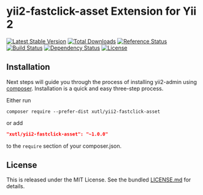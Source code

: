 # yii2-fastclick-asset Extension for Yii 2


[![Latest Stable Version](https://poser.pugx.org/xutl/yii2-fastclick-asset/v/stable.png)](https://packagist.org/packages/xutl/yii2-fastclick-asset)
[![Total Downloads](https://poser.pugx.org/xutl/yii2-fastclick-asset/downloads.png)](https://packagist.org/packages/xutl/yii2-fastclick-asset)
[![Reference Status](https://www.versioneye.com/php/xutl:yii2-fastclick-asset/reference_badge.svg)](https://www.versioneye.com/php/xutl:yii2-fastclick-asset/references)
[![Build Status](https://img.shields.io/travis/xutl/yii2-fastclick-asset.svg)](http://travis-ci.org/xutl/yii2-admin)
[![Dependency Status](https://www.versioneye.com/php/xutl:yii2-fastclick-asset/dev-master/badge.png)](https://www.versioneye.com/php/xutl:yii2-fastclick-asset/dev-master)
[![License](https://poser.pugx.org/xutl/yii2-fastclick-asset/license.svg)](https://packagist.org/packages/xutl/yii2-fastclick-asset)


Installation
------------

Next steps will guide you through the process of installing yii2-admin using [composer](http://getcomposer.org/download/). Installation is a quick and easy three-step process.

Either run

```
composer require --prefer-dist xutl/yii2-fastclick-asset
```

or add

```json
"xutl/yii2-fastclick-asset": "~1.0.0"
```

to the `require` section of your composer.json.


## License

This is released under the MIT License. See the bundled [LICENSE.md](LICENSE.md)
for details.